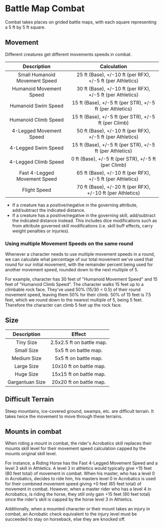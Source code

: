 # Battle Map Combat

Combat takes places on grided battle maps, with each square representing a 5 ft by 5 ft square.

## Movement

Different creatures get different movements speeds in combat.

|          Description          |                        Calculation                        |
| :---------------------------: | :--------------------------------------------------------: |
| Small Humanoid Movement Speed | 25 ft (Base), +/-10 ft (per RFX), +/-5 ft (per Athletics) |
|    Humanoid Movement Speed    | 30 ft (Base), +/-10 ft (per RFX), +/-5 ft (per Athletics) |
|      Humanoid Swim Speed      |  15 ft (Base), +/-5 ft (per STR), +/-5 ft (per Athletics)  |
|     Humanoid Climb Speed     |    15 ft (Base), +/-5 ft (per STR), +/-5 ft (per Climb)    |
|    4-Legged Movement Speed    | 50 ft (Base), +/-10 ft (per RFX), +/-5 ft (per Athletics) |
|     4-Legged Swim Speed     | 15 ft (Base), +/-5 ft (per STR), +/-5 ft (per Athletics) |
|     4-Legged Climb Speed     |    0 ft (Base), +/-5 ft (per STR), +/-5 ft (per Climb)    |
| Fast 4-Legged Movement Speed | 65 ft (Base), +/-10 ft (per RFX), +/-5 ft (per Athletics) |
|         Flight Speed         | 70 ft (Base), +/-20 ft (per RFX), +/-10 ft (per Athletics) |

- If a creature has a positive/negative in the governing attribute, add/subtract the indicated distance.
- If a creature has a positive/negative in the governing skill, add/subtract the indicated distance instead. This includes dice modifications such as from attribute governed skill modifications (i.e. skill buff effects, carry weight penalties or injuries).

### Using multiple Movement Speeds on the same round

Whenever a character needs to use multiple movement speeds in a round,  we can calculate what percentage of our total movement we've used that round for our initial movement, with the remainder percent being used for another movement speed, rounded down to the next multiple of 5.

For example, character has 30 feet of "Humanoid Movement Speed" and 15 feet of "Humanoid Climb Speed". The character walks 15 feet up to a climbable rock face. They've used 50% (15/30 = 0.5) of their round movement speed, leaving them 50% for their climb. 50% of 15 feet is 7.5 feet, which we round down to the nearest multiple of 5, being 5 feet. Therefore the character can climb 5 feet up the rock face.

## Size

|   Description   |          Effect          |
| :-------------: | :-----------------------: |
|    Tiny Size    | 2.5x2.5 ft on battle map. |
|   Small Size   |   5x5 ft on battle map.   |
|   Medium Size   |   5x5 ft on battle map.   |
|   Large Size   |  10x10 ft on battle map.  |
|    Huge Size    |  15x15 ft on battle map.  |
| Gargantuan Size |  20x20 ft on battle map.  |

## Difficult Terrain

Steep mountains, ice-covered ground, swamps, etc. are difficult terrain. It takes twice the movement to move through these terrains.

## Mounts in combat

When riding a mount in combat, the rider's Acrobatics skill replaces their mounts skill level for their movement speed calculation capped by the mounts original skill level.

For instance, a Riding Horse has the Fast 4-Legged Movement Speed and a level 3 skill in Athletics. A level 3 in athletics would typically give +15 feet (80 feet total) of movement in combat. When his master, who has a level 0 in Acrobatics, decides to ride him, his masters level 0 in Acrobatics is used for their combined movement speed giving +0 feet (65 feet total) of movement in combat. However, when a master rider who has a level 4 in Acrobatics, is riding the horse, they still only gain +15 feet (80 feet total) since the rider's skill is capped by the horse level 3 in Athletics.

Additionally, when a mounted character or their mount takes an injury in combat, an Acrobatic check equivalent to the injury level must be succeeded to stay on horseback, else they are knocked off.
